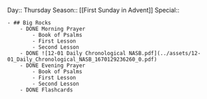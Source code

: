 Day:: Thursday
Season:: [[First Sunday in Advent]]
Special::

	- ## Big Rocks
		- DONE Morning Prayer
			- Book of Psalms
			- First Lesson
			- Second Lesson
		- DONE ![12-01 Daily Chronological NASB.pdf](../assets/12-01_Daily_Chronological_NASB_1670129236260_0.pdf)
		- DONE Evening Prayer
			- Book of Psalms
			- First Lesson
			- Second Lesson
		- DONE Flashcards